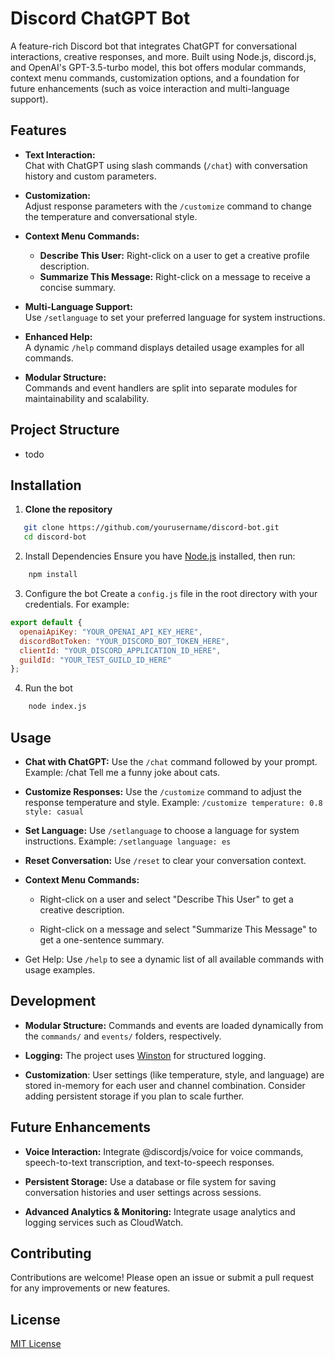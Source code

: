# Discord ChatGPT Bot

A feature-rich Discord bot that integrates ChatGPT for conversational interactions, creative responses, and more. Built using Node.js, discord.js, and OpenAI's GPT-3.5-turbo model, this bot offers modular commands, context menu commands, customization options, and a foundation for future enhancements (such as voice interaction and multi-language support).

## Features

- **Text Interaction:**  
  Chat with ChatGPT using slash commands (`/chat`) with conversation history and custom parameters.

- **Customization:**  
  Adjust response parameters with the `/customize` command to change the temperature and conversational style.

- **Context Menu Commands:**  
  - **Describe This User:** Right-click on a user to get a creative profile description.  
  - **Summarize This Message:** Right-click on a message to receive a concise summary.

- **Multi-Language Support:**  
  Use `/setlanguage` to set your preferred language for system instructions.

- **Enhanced Help:**  
  A dynamic `/help` command displays detailed usage examples for all commands.

- **Modular Structure:**  
  Commands and event handlers are split into separate modules for maintainability and scalability.

## Project Structure
- todo

## Installation
1. **Clone the repository**
```bash
   git clone https://github.com/yourusername/discord-bot.git
   cd discord-bot
```

2. Install Dependencies
Ensure you have [Node.js](https://nodejs.org/en) installed, then run:
```bash
    npm install
```

3. Configure the bot
Create a `config.js` file in the root directory with your credentials. For example:
```js
export default {
  openaiApiKey: "YOUR_OPENAI_API_KEY_HERE",
  discordBotToken: "YOUR_DISCORD_BOT_TOKEN_HERE",
  clientId: "YOUR_DISCORD_APPLICATION_ID_HERE",
  guildId: "YOUR_TEST_GUILD_ID_HERE"
};
```

4. Run the bot
```bash
    node index.js
```

## Usage
- **Chat with ChatGPT:**
Use the `/chat` command followed by your prompt.
Example:
/chat Tell me a funny joke about cats.

- **Customize Responses:**
Use the `/customize` command to adjust the response temperature and style. Example: `/customize temperature: 0.8 style: casual`

- **Set Language:**
Use `/setlanguage` to choose a language for system instructions.
Example:
`/setlanguage language: es`

- **Reset Conversation:**
Use `/reset` to clear your conversation context.

- **Context Menu Commands:**
    
    - Right-click on a user and select "Describe This User" to get a creative description.
    
    - Right-click on a message and select "Summarize This Message" to get a one-sentence summary.
    
- Get Help: Use `/help` to see a dynamic list of all available commands with usage examples.

## Development
- **Modular Structure:**
Commands and events are loaded dynamically from the `commands/` and `events/` folders, respectively.

- **Logging:**
The project uses [Winston](https://www.npmjs.com/package/winston) for structured logging.

- **Customization**: User settings (like temperature, style, and language) are stored in-memory for each user and channel combination. Consider adding persistent storage if you plan to scale further.

## Future Enhancements
- **Voice Interaction:**
Integrate @discordjs/voice for voice commands, speech-to-text transcription, and text-to-speech responses.

- **Persistent Storage:**
Use a database or file system for saving conversation histories and user settings across sessions.

- **Advanced Analytics & Monitoring:**
Integrate usage analytics and logging services such as CloudWatch.

## Contributing
Contributions are welcome! Please open an issue or submit a pull request for any improvements or new features.

## License
[MIT License]()
